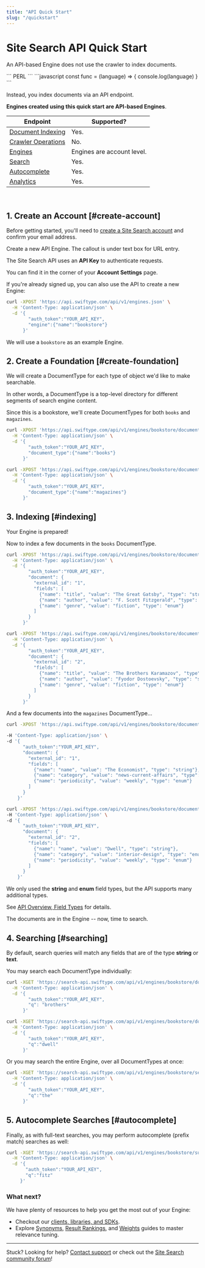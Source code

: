 ```yaml
---
title: "API Quick Start"
slug: "/quickstart"
---
```


# Site Search API Quick Start

An API-based Engine does not use the crawler to index documents.

<CodeSample>
  <CodeSampleItem language="perl">
    ```
    PERL
    ```
  </CodeSampleItem>
  <CodeSampleItem language="javascript">
    ```javascript
    const func = (language) => { console.log(language) }
    ```
  </CodeSampleItem>
</CodeSample>

Instead, you index documents via an API endpoint.

**Engines created using this quick start are API-based Engines**.

<table class="table table-bordered">
    <thead>
      <tr>
        <th>Endpoint</th>
        <th>Supported?</th>
      </tr>
    </thead>
    <tbody>
      <tr>
        <td><a href="/documentation/site-search/indexing"> Document Indexing</a></td>
        <td>Yes.</td>
      </tr>
      <tr>
        <td><a href="/documentation/site-search/api-crawler-operations"> Crawler Operations</a></td>
        <td>No.</td>
      </tr>
      <tr>
        <td><a href="/documentation/site-search/engines"> Engines</a></td>
        <td>Engines are account level.</td>
      </tr>
      <tr>
        <td><a href="/documentation/site-search/searching"> Search</a></td>
        <td>Yes.</td>
      </tr>
      <tr>
        <td><a href="/documentation/site-search/autocomplete"> Autocomplete</a></td>
        <td>Yes.</td>
      </tr>
      <tr>
        <td><a href="/documentation/site-search/analytics"> Analytics</a></td>
        <td>Yes.</td>
      </tr>
      </tbody>
</table>
</br>

## 1. Create an Account [#create-account]

Before getting started, you'll need to [create a Site Search account](/users/sign_up) and confirm your email address.

Create a new API Engine. The callout is under text box for URL entry.

The Site Search API uses an **API Key** to authenticate requests.

You can find it in the corner of your **Account Settings** page.

If you're already signed up, you can also use the API to create a new Engine:

```bash
curl -XPOST 'https://api.swiftype.com/api/v1/engines.json' \
  -H 'Content-Type: application/json' \
  -d '{
        "auth_token":"YOUR_API_KEY",
        "engine":{"name":"bookstore"}
      }'
```

We will use a `bookstore` as an example Engine.

## 2. Create a Foundation [#create-foundation]

We will create a DocumentType for each type of object we'd like to make searchable.

In other words, a DocumentType is a top-level directory for different segments of search engine content.

Since this is a bookstore, we'll create DocumentTypes for both `books` and `magazines`.

```bash
curl -XPOST 'https://api.swiftype.com/api/v1/engines/bookstore/document_types.json' \
  -H 'Content-Type: application/json' \
  -d '{
        "auth_token":"YOUR_API_KEY",
        "document_type":{"name":"books"}
      }'
```

```bash
curl -XPOST 'https://api.swiftype.com/api/v1/engines/bookstore/document_types.json' \
  -H 'Content-Type: application/json' \
  -d '{
        "auth_token":"YOUR_API_KEY",
        "document_type":{"name":"magazines"}
      }'
```

## 3. Indexing [#indexing]

Your Engine is prepared!

Now to index a few documents in the `books` DocumentType.

```bash
curl -XPOST 'https://api.swiftype.com/api/v1/engines/bookstore/document_types/books/documents.json' \
  -H 'Content-Type: application/json' \
  -d '{
        "auth_token":"YOUR_API_KEY",
        "document": {
          "external_id": "1",
          "fields": [
            {"name": "title", "value": "The Great Gatsby", "type": "string"},
            {"name": "author", "value": "F. Scott Fitzgerald", "type": "string"},
            {"name": "genre", "value": "fiction", "type": "enum"}
          ]
        }
      }'

curl -XPOST 'https://api.swiftype.com/api/v1/engines/bookstore/document_types/books/documents.json' \
  -H 'Content-Type: application/json' \
  -d '{
        "auth_token":"YOUR_API_KEY",
        "document": {
          "external_id": "2",
          "fields": [
            {"name": "title", "value": "The Brothers Karamazov", "type": "string"},
            {"name": "author", "value": "Fyodor Dostoevsky", "type": "string"},
            {"name": "genre", "value": "fiction", "type": "enum"}
          ]
        }
      }'
```

And a few documents into the `magazines` DocumentType...

```bash
curl -XPOST 'https://api.swiftype.com/api/v1/engines/bookstore/document_types/magazines/documents.json' \

-H 'Content-Type: application/json' \
-d '{
      "auth_token":"YOUR_API_KEY",
      "document": {
        "external_id": "1",
        "fields": [
          {"name": "name", "value": "The Economist", "type": "string"},
          {"name": "category", "value": "news-current-affairs", "type": "enum"},
          {"name": "periodicity", "value": "weekly", "type": "enum"}
        ]
      }
    }'

curl -XPOST 'https://api.swiftype.com/api/v1/engines/bookstore/document_types/magazines/documents.json' \
-H 'Content-Type: application/json' \
-d '{
      "auth_token":"YOUR_API_KEY",
      "document": {
        "external_id": "2",
        "fields": [
          {"name": "name", "value": "Dwell", "type": "string"},
          {"name": "category", "value": "interior-design", "type": "enum"},
          {"name": "periodicity", "value": "weekly", "type": "enum"}
        ]
      }
    }'
```

We only used the **string** and **enum** field types, but the API supports many additional types.

See [API Overview, Field Types](overview#field_types) for details.

The documents are in the Engine -- now, time to search.

## 4. Searching [#searching]

 By default, search queries will match any fields that are of the type **string** or **text**.

 You may search each DocumentType individually:

```bash
curl -XGET 'https://search-api.swiftype.com/api/v1/engines/bookstore/document_types/books/search.json' \
  -H 'Content-Type: application/json' \
  -d '{
        "auth_token":"YOUR_API_KEY",
        "q": "brothers"
      }'

curl -XGET 'https://search-api.swiftype.com/api/v1/engines/bookstore/document_types/magazines/search.json' \
  -H 'Content-Type: application/json' \
  -d '{
        "auth_token":"YOUR_API_KEY",
        "q":"dwell"
      }'
```

Or you may search the entire Engine, over all DocumentTypes at once:

```bash
curl -XGET 'https://search-api.swiftype.com/api/v1/engines/bookstore/search.json' \
  -H 'Content-Type: application/json' \
  -d '{
        "auth_token":"YOUR_API_KEY",
        "q":"the"
      }'
```

## 5. Autocomplete Searches [#autocomplete]

Finally, as with full-text searches, you may perform autocomplete (prefix match) searches as well:

```bash
curl -XGET 'https://search-api.swiftype.com/api/v1/engines/bookstore/suggest.json' \
  -H 'Content-Type: application/json' \
  -d '{
       "auth_token":"YOUR_API_KEY",
       "q":"fitz"
     }'
```

### What next?

We have plenty of resources to help you get the most out of your Engine:

* Checkout our [clients, libraries, and SDKs](https://swiftype.com/documentation/site-search/clients).
* Explore [Synonyms](/documentation/site-search/guides/synonyms), [Result Rankings](/documentation/site-search/guides/result-rankings), and [Weights](/documentation/site-search/guides/weights) guides to master relevance tuning.

---

Stuck? Looking for help? [Contact support](mailto:support@swiftype.com) or check out the [Site Search community forum](https://discuss.elastic.co/c/site-search)!
